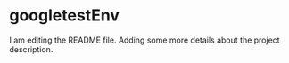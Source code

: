 # googletestEnv

I am editing the README file. Adding some more details about the project description.

